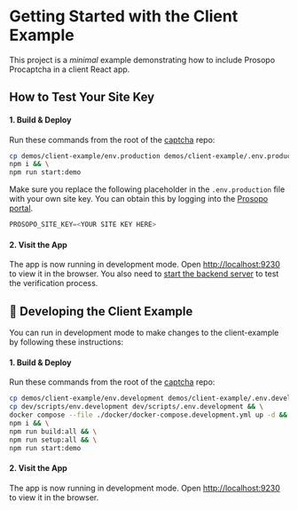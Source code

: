 # Getting Started with the Client Example

This project is a _minimal_ example demonstrating how to include Prosopo Procaptcha in a client React app.

## How to Test Your Site Key

#### 1. Build & Deploy

Run these commands from the root of the [captcha](https://github.com/prosopo/captcha) repo:

```bash
cp demos/client-example/env.production demos/client-example/.env.production && \
npm i && \
npm run start:demo
```

Make sure you replace the following placeholder in the `.env.production` file with your own site key. You can obtain
this by logging into the [Prosopo portal](https://portal.prosopo.io).

```typescript
PROSOPO_SITE_KEY=<YOUR SITE KEY HERE>
```

#### 2. Visit the App

The app is now running in development mode. Open [http://localhost:9230](http://localhost:9230) to view it in the
browser. You also need
to [start the backend server](https://github.com/prosopo/captcha/blob/main/demos/client-example-server/README.md) to
test the verification process.

## 🚧 Developing the Client Example

You can run in development mode to make changes to the client-example by following these instructions:

#### 1. Build & Deploy

Run these commands from the root of the [captcha](https://github.com/prosopo/captcha) repo:

```bash
cp demos/client-example/env.development demos/client-example/.env.development && \
cp dev/scripts/env.development dev/scripts/.env.development && \
docker compose --file ./docker/docker-compose.development.yml up -d && \
npm i && \
npm run build:all && \
npm run setup:all && \
npm run start:demo
```

#### 2. Visit the App

The app is now running in development mode. Open [http://localhost:9230](http://localhost:9230) to view it in the
browser.
